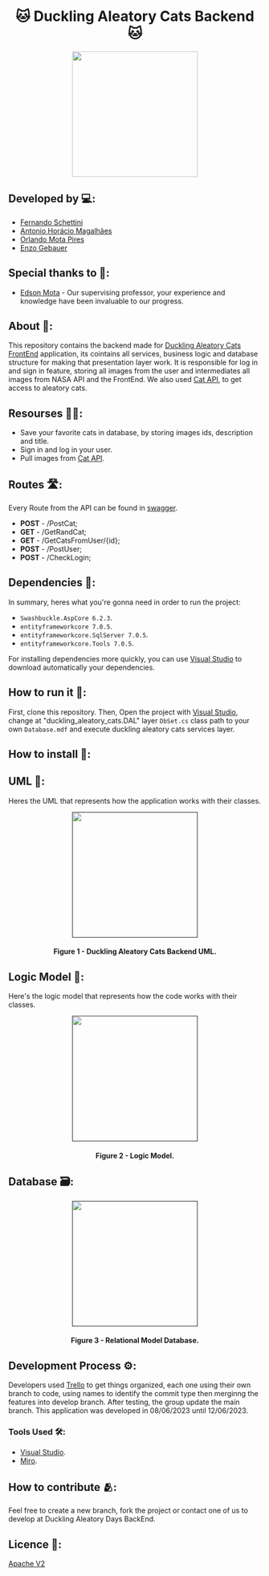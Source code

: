 <h1 align="center">🐱 Duckling Aleatory Cats Backend 🐱</h1>

<div align="center">
	<a href="https://www.youtube.com/watch?v=dQw4w9WgXcQ&ab_channel=RickAstley">
	<img height = "250em" src = "https://github.com/FernandoSchett/duckling-days-backend/assets/80331486/6417c9a8-0a67-4f24-9e3f-8a2df9ca3515" />
    </a>
</div>

## Developed by 💻:

- [Fernando Schettini](https://github.com/FernandoSchett)
- [Antonio Horácio Magalhães](https://github.com/AntonioHoracio77)
- [Orlando Mota Pires](https://github.com/orlandomotapires)
- [Enzo Gebauer](https://github.com/enzogebauer)

## Special thanks to 🥰:

- [Edson Mota](https://github.com/edsonmottac) - Our supervising professor, your experience and knowledge have been invaluable to our progress.

## About 🤔:

This repository contains the backend made for [Duckling Aleatory Cats FrontEnd](https://github.com/enzogebauer/duckling_aleatory_cats_frontend) application, its cointains all services, business logic and database structure for making that presentation layer work. It is responsible for log in and sign in feature, storing all images from the user and intermediates all images from NASA API and the FrontEnd.  We also used [Cat API](https://thecatapi.com), to get access to aleatory cats.

## Resourses 🧑‍🔬:

- Save your favorite cats in database, by storing images ids, description and title.
- Sign in and log in your user. 
- Pull images from [Cat API](https://thecatapi.com).

## Routes 🛣️:

Every Route from the API can be found in [swagger]().

- **POST** - /PostCat;
- **GET** - /GetRandCat;
- **GET** - /GetCatsFromUser/{id};
- **POST** - /PostUser;
- **POST** - /CheckLogin;

## Dependencies 🚚:

In summary, heres what you're gonna need in order to run the project:

- ```Swashbuckle.AspCore 6.2.3```.
- ```entityframeworkcore 7.0.5```.
- ```entityframeworkcore.SqlServer 7.0.5```.
- ```entityframeworkcore.Tools 7.0.5```.

For installing dependencies more quickly, you can use [Visual Studio](https://visualstudio.microsoft.com/pt-br/) to download automatically your dependencies.

## How to run it 🏃:

First, clone this repository. Then, Open the project with [Visual Studio](https://visualstudio.microsoft.com/pt-br/), change at "duckling_aleatory_cats.DAL" layer ```DbSet.cs``` class path to your own ```Database.mdf``` and execute duckling aleatory cats services layer.

## How to install 🔬:

## UML‍ 💬:

Heres the UML that represents how the application works with their classes.

<div align="center">
	<a href="">
	<img height = "250em" src = "https://github.com/FernandoSchett/github_readme_template/assets/80331486/4e4d24ee-efce-41d9-873b-3ececaf1cdd5" />
    </a>
</div>

<h4 align="center">Figure 1 - Duckling Aleatory Cats Backend UML.</h4>


## Logic Model 🧮:

Here's the logic model that represents how the code works with their classes.

<div align="center">
	<a href="">
	<img height = "250em" src = "https://github.com/FernandoSchett/github_readme_template/assets/80331486/4e4d24ee-efce-41d9-873b-3ececaf1cdd5" />
    </a>
</div>
<h4 align="center">Figure 2 - Logic Model.</h4>

## Database 🗃️:

<div align="center">
	<a href="">
	<img height = "250em" src = "https://github.com/FernandoSchett/duckling-days-backend/assets/80331486/30bf42b6-1a45-4d03-83b7-07f30b4e9578" />
    </a>
</div>

<h4 align="center">Figure 3 - Relational Model Database.</h4>

## Development Process ⚙️:

Developers used [Trello]() to get things organized, each one using their own branch to code, using names to identify the commit type then merginng the features into develop branch. After testing, the group update the main branch. This application was developed in 08/06/2023 until 12/06/2023.

### Tools Used 🛠️: 

- [Visual Studio](https://visualstudio.microsoft.com/pt-br/).
- [Miro](miro.com).

## How to contribute 🫂:

Feel free to create a new branch, fork the project or contact one of us to develop at Duckling Aleatory Days BackEnd.

## Licence 📜:

[Apache V2](https://choosealicense.com/licenses/apache-2.0/)
